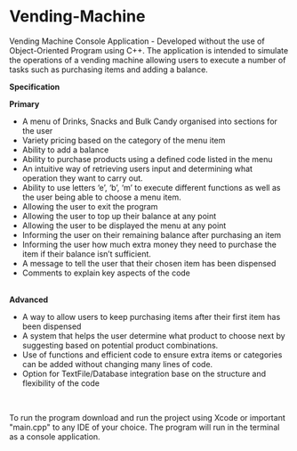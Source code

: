 # Vending-Machine
<p>Vending Machine Console Application - Developed without the use of Object-Oriented Program using C++. The application is intended to simulate the operations of a vending machine allowing users to execute a number of tasks such as purchasing items and adding a balance.</p>
<p><strong>Specification</strong></p>
<p><strong>Primary</strong></p>
<ul>
<li>A menu of Drinks, Snacks and Bulk Candy organised into sections for the user</li>
<li>Variety pricing based on the category of the menu item</li>
<li>Ability to add a balance</li>
<li>Ability to purchase products using a defined code listed in the menu</li>
<li>An intuitive way of retrieving users input and determining what operation they want to carry out.</li>
<li>Ability to use letters &lsquo;e&rsquo;, &lsquo;b&rsquo;, &lsquo;m&rsquo; to execute different functions as well as the user being able to choose a menu item.</li>
<li>Allowing the user to exit the program</li>
<li>Allowing the user to top up their balance at any point</li>
<li>Allowing the user to be displayed the menu at any point</li>
<li>Informing the user on their remaining balance after purchasing an item</li>
<li>Informing the user how much extra money they need to purchase the item if their balance isn&rsquo;t sufficient.</li>
<li>A message to tell the user that their chosen item has been dispensed</li>
<li>Comments to explain key aspects of the code</li>
</ul>
<p><br /><strong>Advanced</strong></p>
<ul>
<li>A way to allow users to keep purchasing items after their first item has been dispensed</li>
<li>A system that helps the user determine what product to choose next by suggesting based on potential product combinations.</li>
<li>Use of functions and efficient code to ensure extra items or categories can be added without changing many lines of code.</li>
<li>Option for TextFile/Database integration base on the structure and flexibility of the code</li>
</ul>
<p>&nbsp;</p>
<p>To run the program download and run the project using Xcode or important "main.cpp" to any IDE of your choice. The program will run in the terminal as a console application.</p>
